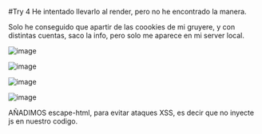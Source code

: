 #Try 4
He intentado llevarlo al render, pero no he encontrado la manera.

Solo he conseguido que apartir de las coookies de mi gruyere, y con distintas cuentas, saco la info, pero solo me aparece en mi server local.

![image](https://github.com/user-attachments/assets/752cc801-44c7-4917-b284-26a5cc11afd2)

![image](https://github.com/user-attachments/assets/35495868-7590-480a-b03f-50c04b0d51a8)

![image](https://github.com/user-attachments/assets/9267ded7-3cb0-4f78-8dd6-fa0f0efc491c)


![image](https://github.com/user-attachments/assets/0a220689-6973-42e8-a6e2-b4edf436ad8c)


AÑADIMOS escape-html, para evitar ataques XSS, es decir que no inyecte js en nuestro codigo.

